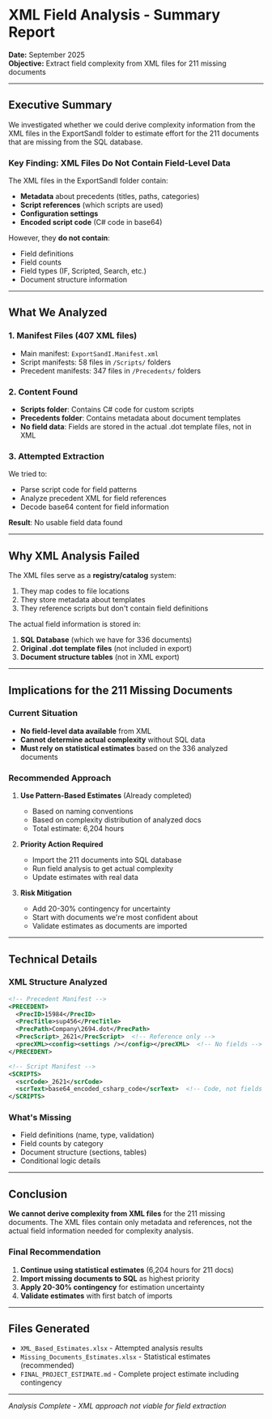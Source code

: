 # XML Field Analysis - Summary Report

**Date:** September 2025  
**Objective:** Extract field complexity from XML files for 211 missing documents

---

## Executive Summary

We investigated whether we could derive complexity information from the XML files in the ExportSandI folder to estimate effort for the 211 documents that are missing from the SQL database.

### Key Finding: XML Files Do Not Contain Field-Level Data

The XML files in the ExportSandI folder contain:
- **Metadata** about precedents (titles, paths, categories)
- **Script references** (which scripts are used)
- **Configuration settings**
- **Encoded script code** (C# code in base64)

However, they **do not contain**:
- Field definitions
- Field counts
- Field types (IF, Scripted, Search, etc.)
- Document structure information

---

## What We Analyzed

### 1. Manifest Files (407 XML files)
- Main manifest: `ExportSandI.Manifest.xml`
- Script manifests: 58 files in `/Scripts/` folders
- Precedent manifests: 347 files in `/Precedents/` folders

### 2. Content Found
- **Scripts folder**: Contains C# code for custom scripts
- **Precedents folder**: Contains metadata about document templates
- **No field data**: Fields are stored in the actual .dot template files, not in XML

### 3. Attempted Extraction
We tried to:
- Parse script code for field patterns
- Analyze precedent XML for field references
- Decode base64 content for field information

**Result**: No usable field data found

---

## Why XML Analysis Failed

The XML files serve as a **registry/catalog** system:
1. They map codes to file locations
2. They store metadata about templates
3. They reference scripts but don't contain field definitions

The actual field information is stored in:
1. **SQL Database** (which we have for 336 documents)
2. **Original .dot template files** (not included in export)
3. **Document structure tables** (not in XML export)

---

## Implications for the 211 Missing Documents

### Current Situation
- **No field-level data available** from XML
- **Cannot determine actual complexity** without SQL data
- **Must rely on statistical estimates** based on the 336 analyzed documents

### Recommended Approach

1. **Use Pattern-Based Estimates** (Already completed)
   - Based on naming conventions
   - Based on complexity distribution of analyzed docs
   - Total estimate: 6,204 hours

2. **Priority Action Required**
   - Import the 211 documents into SQL database
   - Run field analysis to get actual complexity
   - Update estimates with real data

3. **Risk Mitigation**
   - Add 20-30% contingency for uncertainty
   - Start with documents we're most confident about
   - Validate estimates as documents are imported

---

## Technical Details

### XML Structure Analyzed

```xml
<!-- Precedent Manifest -->
<PRECEDENT>
  <PrecID>15984</PrecID>
  <PrecTitle>sup456</PrecTitle>
  <PrecPath>Company\2694.dot</PrecPath>
  <PrecScript>_2621</PrecScript>  <!-- Reference only -->
  <precXML><config><settings /></config></precXML>  <!-- No fields -->
</PRECEDENT>

<!-- Script Manifest -->
<SCRIPTS>
  <scrCode>_2621</scrCode>
  <scrText>base64_encoded_csharp_code</scrText>  <!-- Code, not fields -->
</SCRIPTS>
```

### What's Missing
- Field definitions (name, type, validation)
- Field counts by category
- Document structure (sections, tables)
- Conditional logic details

---

## Conclusion

**We cannot derive complexity from XML files** for the 211 missing documents. The XML files contain only metadata and references, not the actual field information needed for complexity analysis.

### Final Recommendation
1. **Continue using statistical estimates** (6,204 hours for 211 docs)
2. **Import missing documents to SQL** as highest priority
3. **Apply 20-30% contingency** for estimation uncertainty
4. **Validate estimates** with first batch of imports

---

## Files Generated
- `XML_Based_Estimates.xlsx` - Attempted analysis results
- `Missing_Documents_Estimates.xlsx` - Statistical estimates (recommended)
- `FINAL_PROJECT_ESTIMATE.md` - Complete project estimate including contingency

---

*Analysis Complete - XML approach not viable for field extraction*